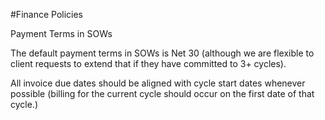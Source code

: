 #Finance Policies

Payment Terms in SOWs 

The default payment terms in SOWs is Net 30 (although we are flexible to client requests to extend that if they have committed to 3+ cycles).

All invoice due dates should be aligned with cycle start dates whenever possible (billing for the current cycle should occur on the first date of that cycle.)
